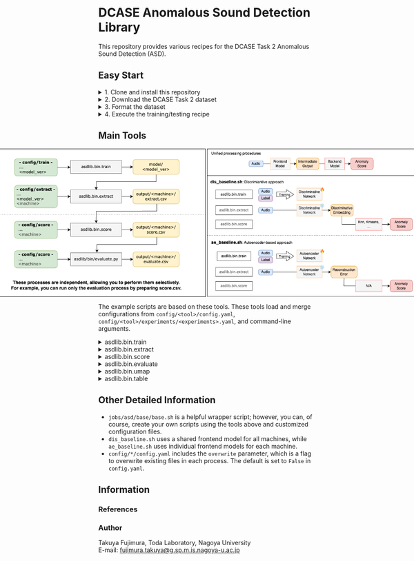 # DCASE Anomalous Sound Detection Library

This repository provides various recipes for the DCASE Task 2 Anomalous Sound Detection (ASD).

## Easy Start

<details>
<summary>1. Clone and install this repository</summary>
<br>

**How to**

```bash
[somewhere]$ git clone https://github.com/TakuyaFujimura/dcase-asd-library.git
[somewhere]$ cd dcase-asd-library
[dcase-asd-library]$ python3 -m venv venv # Requires Python 3.10+
[dcase-asd-library]$ source venv/bin/activate
[dcase-asd-library]$ pip install -e .
```

</details>

<details>
<summary>2. Download the DCASE Task 2 dataset</summary>
<br>

**How to**
- Specify `data_dir` and `dcase` in `jobs/download/run.sh`
- `data_dir`: The directory where the dataset will be stored. The default is set to the parent directory of this repository. If unchanged, you do not need to modify `data_dir` in other scripts.
- `dcase`: The dataset name (`dcase2021`, `dcase2022`, `dcase2023`, `dcase2024` are available)

```bash
[dcase-asd-library]$ cd jobs/download
[dcase-asd-library/jobs/download]$ bash run.sh
```

**Result**

```bash
<data_dir>
└── original
    ├── <dcase>
    └── ...
```
</details>

<details>
<summary>3. Format the dataset</summary>
<br>

**How to**

- Specify `data_dir` and `dcase` in `jobs/format/run.sh`
- This process creates a formatted dataset by generating symbolic links to the original dataset (without modifying the original files).
- Normal/anomalous ground truth labels for test data are added during this process.

```bash
[dcase-asd-library]$ cd jobs/format
[dcase-asd-library/jobs/format]$ bash run.sh
```

**Result**

```bash
<data_dir>
├── original
│   ├── <dcase>
│   └── ...
└── formatted
    ├── <dcase>
    └── ...
```

</details>

<details>
<summary>4. Execute the training/testing recipe</summary>
<br>

**How to**
- Specify `data_dir` in `config/train/config.yaml`
- Specify `dcase` in `jobs/asd/example/?.sh`
    - Two example scripts are provided: `dis_baseline.sh` and `ae_baseline.sh`
- This process will automatically execute the training and testing pipeline.



```bash
[dcase-asd-library]$ cd jobs/asd/example
[dcase-asd-library/jobs/asd/example]$ bash dis_baseline.sh
```

**Result**
```bash
dcase-asd-library
├── asdlib
├── ...
└── results
    ├── ...
    └── <name> # `example`
        ├── ...
        └── <version> # `dcase2023_baseline_0`
            ├── model
            │   └── <model_ver> # all
            │       ├── .hydra
            │       ├── checkpoints
            │       ├── events.out.tfevents.*
            │       ├── hparams.yaml
            │       └── train.log
            └── output
                └── <ckpt_ver> # `epoch_12`
                    ├── bandsaw
                    ├── bearing
                    ├── ...
                    ├── valve
                    │   ├── hparams.yaml
                    │   ├── test_evaluate.csv # AUC scores on test data
                    │   ├── test_extract.csv # Extracted test data information, including embedding values
                    │   ├── test_score.csv # Anomaly scores for test data
                    │   ├── train_extract.csv # Extracted training data information, including embedding values
                    │   ├── train_score.csv # Anomaly scores for training data
                    │   └── umap # UMAP visualization
                    │── official23-dev.csv # Summarized evaluation results
                    └── official23-eval.csv
```

</details>


## Main Tools

<div style="display: flex; justify-content: center;">
    <img src="docs/tools.drawio.png" alt="Tools" width="500">
    <img src="docs/examples.drawio.png" alt="Example" width="500">
</div>

The example scripts are based on these tools.
These tools load and merge configurations from `config/<tool>/config.yaml`, `config/<tool>/experiments/<experiments>.yaml`, and command-line arguments.


<details>
<summary>asdlib.bin.train</summary>
<br>

```bash
# jobs/asd/base/base.sh
python -m asdlib.bin.train experiments="${name}/${version}" 'seed='${seed}'' \
'name='${name}'' 'version='${version}''
```

- **Role**: Trains the frontend model
- **Result**: Saves the model to `results/<name>/<version>/model/<model_ver>`

</details>

<details>
<summary>asdlib.bin.extract</summary>
<br>

```bash
# jobs/asd/base/base.sh
python -m asdlib.bin.extract experiments="${extract_exp}" \
'name='${name}'' 'version='${version}'' 'seed='${seed}'' \
'ckpt_ver='${ckpt_ver}'' 'machine='${machine}''
```

- **Role**: Extracts test/training data information with the trained frontend model
- **Arguments**:
    - `ckpt_ver`: Checkpoint version of the trained frontend model
    - `machine`: Machine type (e.g., `fan`, `slider`, etc.)
- **Result**: Saves the extracted data to `results/<name>/<version>/output/<ckpt_ver>/<machine>//*_extract.csv`

</details>

<details>
<summary>asdlib.bin.score</summary>
<br>

```bash
# jobs/asd/base/base.sh
python -m asdlib.bin.score experiments="${score_exp}" \
'name='${name}'' 'version='${version}'' 'seed='${seed}'' \
'ckpt_ver='${ckpt_ver}'' 'machine='${machine}''
```

- **Role**: Calculates anomaly scores for test/training data with the extracted information
- **Arguments**: 
    - Specifies the file path for extracted information: `results/<name>/<version>/output/<ckpt_ver>/*_extract.csv`
    - The backend model is specified in `config/score/experiments/<experiments>.yaml`
- **Result**: Saves the anomaly scores to `results/<name>/<version>/output/<ckpt_ver>/<machine>//*_score.csv`

</details>


<details>
<summary>asdlib.bin.evaluate</summary>
<br>

```bash
# jobs/asd/base/base.sh
python -m asdlib.bin.evaluate experiments="${evaluate_exp}" \
'name='${name}'' 'version='${version}'' 'seed='${seed}'' \
'ckpt_ver='${ckpt_ver}'' 'machine='${machine}''
```

- **Role**: Evaluates the anomaly detection performance
- **Arguments**: Specifies the file path for estimated anomaly scores: `results/<name>/<version>/output/<ckpt_ver>/*_score.csv`
- **Result**: Saves the evaluation results to `results/<name>/<version>/output/<ckpt_ver>/<machine>/*_evaluate.csv`

</details>

<details>
<summary>asdlib.bin.umap</summary>
<br>

```bash
# jobs/asd/base/base.sh
python -m asdlib.bin.umap experiments="${umap_exp}" \
'name='${name}'' 'version='${version}'' 'seed='${seed}'' \
'ckpt_ver='${ckpt_ver}'' 'machine='${machine}''
```

- **Role**: Extracts and visualizes UMAP embeddings
- **Arguments**: Specifies the file path for extracted information: `results/<name>/<version>/output/<ckpt_ver>/*_extract.csv`
- **Result**: Saves results to `results/<name>/<version>/output/<ckpt_ver>/<machine>/umap`

</details>


<details>
<summary>asdlib.bin.table</summary>
<br>

```bash
# jobs/asd/base/base.sh
python -m asdlib.bin.table dcase="${dcase}" \
'name='${name}'' 'version='${version}'' 'seed='${seed}'' \
'ckpt_ver='${ckpt_ver}''
```

- **Role**: Summarizes the evaluation results
- **Arguments**: Specifies the evaluation file path `results/<name>/<version>/output/<ckpt_ver>/*_evaluate.csv`
- **Result**: Saves results to `results/<name>/<version>/output/<ckpt_ver>/*.csv`

</details>

## Other Detailed Information
- `jobs/asd/base/base.sh` is a helpful wrapper script; however, you can, of course, create your own scripts using the tools above and customized configuration files.
- `dis_baseline.sh` uses a shared frontend model for all machines, while `ae_baseline.sh` uses individual frontend models for each machine.
- `config/*/config.yaml` includes the `overwrite` parameter, which is a flag to overwrite existing files in each process. The default is set to `False` in `config.yaml`.

## Information

### References

### Author

Takuya Fujimura, Toda Laboratory, Nagoya University  
E-mail: fujimura.takuya@g.sp.m.is.nagoya-u.ac.jp
